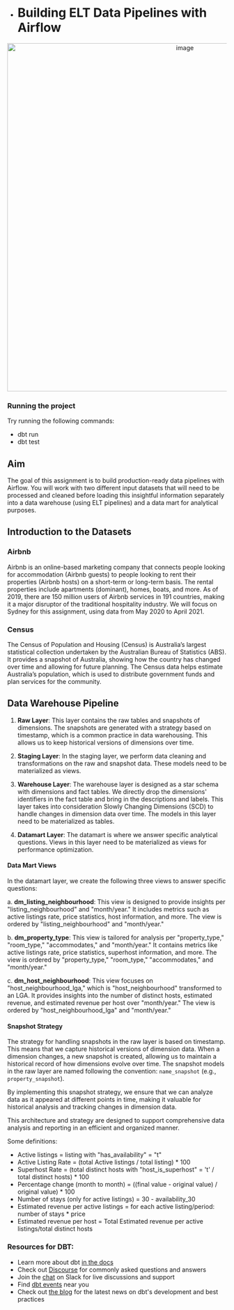 - # Building ELT Data Pipelines with Airflow

<div align="center">
  <img width="800" alt="image" src="https://github.com/SavinaySingh/BDE_Assignment3/assets/21008903/ffe350da-b17a-4685-b071-84c598bbeac3">
</div>

### Running the project
Try running the following commands:
- dbt run
- dbt test

## Aim
The goal of this assignment is to build production-ready data pipelines with Airflow. You will work with two different input datasets that will need to be processed and cleaned before loading this insightful information separately into a data warehouse (using ELT pipelines) and a data mart for analytical purposes.

## Introduction to the Datasets

### Airbnb
Airbnb is an online-based marketing company that connects people looking for accommodation (Airbnb guests) to people looking to rent their properties (Airbnb hosts) on a short-term or long-term basis. The rental properties include apartments (dominant), homes, boats, and more. As of 2019, there are 150 million users of Airbnb services in 191 countries, making it a major disruptor of the traditional hospitality industry. We will focus on Sydney for this assignment, using data from May 2020 to April 2021.

### Census
The Census of Population and Housing (Census) is Australia’s largest statistical collection undertaken by the Australian Bureau of Statistics (ABS). It provides a snapshot of Australia, showing how the country has changed over time and allowing for future planning. The Census data helps estimate Australia’s population, which is used to distribute government funds and plan services for the community.

## Data Warehouse Pipeline

1. **Raw Layer**: This layer contains the raw tables and snapshots of dimensions. The snapshots are generated with a strategy based on timestamp, which is a common practice in data warehousing. This allows us to keep historical versions of dimensions over time. 

2. **Staging Layer**: In the staging layer, we perform data cleaning and transformations on the raw and snapshot data. These models need to be materialized as views. 

3. **Warehouse Layer**: The warehouse layer is designed as a star schema with dimensions and fact tables. We directly drop the dimensions' identifiers in the fact table and bring in the descriptions and labels. This layer takes into consideration Slowly Changing Dimensions (SCD) to handle changes in dimension data over time. The models in this layer need to be materialized as tables.

4. **Datamart Layer**: The datamart is where we answer specific analytical questions. Views in this layer need to be materialized as views for performance optimization.

#### Data Mart Views

In the datamart layer, we create the following three views to answer specific questions:

a. **dm_listing_neighbourhood**: This view is designed to provide insights per "listing_neighbourhood" and "month/year." It includes metrics such as active listings rate, price statistics, host information, and more. The view is ordered by "listing_neighbourhood" and "month/year."

b. **dm_property_type**: This view is tailored for analysis per "property_type," "room_type," "accommodates," and "month/year." It contains metrics like active listings rate, price statistics, superhost information, and more. The view is ordered by "property_type," "room_type," "accommodates," and "month/year."

c. **dm_host_neighbourhood**: This view focuses on "host_neighbourhood_lga," which is "host_neighbourhood" transformed to an LGA. It provides insights into the number of distinct hosts, estimated revenue, and estimated revenue per host over "month/year." The view is ordered by "host_neighbourhood_lga" and "month/year."

#### Snapshot Strategy

The strategy for handling snapshots in the raw layer is based on timestamp. This means that we capture historical versions of dimension data. When a dimension changes, a new snapshot is created, allowing us to maintain a historical record of how dimensions evolve over time. The snapshot models in the raw layer are named following the convention: `name_snapshot` (e.g., `property_snapshot`).

By implementing this snapshot strategy, we ensure that we can analyze data as it appeared at different points in time, making it valuable for historical analysis and tracking changes in dimension data.

This architecture and strategy are designed to support comprehensive data analysis and reporting in an efficient and organized manner.

Some definitions:
- Active listings = listing with "has_availability" = "t"
- Active Listing Rate = (total Active listings / total listing) * 100
- Superhost Rate =  (total distinct hosts with "host_is_superhost" = 't' / total distinct hosts) * 100
- Percentage change (month to month) = ((final value - original value) / original value) * 100
- Number of stays (only for active listings) = 30 - availability_30
- Estimated revenue per active listings = for each active listing/period: number of stays * price
- Estimated revenue per host = Total Estimated revenue per active listings/total distinct hosts

### Resources for DBT:
- Learn more about dbt [in the docs](https://docs.getdbt.com/docs/introduction)
- Check out [Discourse](https://discourse.getdbt.com/) for commonly asked questions and answers
- Join the [chat](https://community.getdbt.com/) on Slack for live discussions and support
- Find [dbt events](https://events.getdbt.com) near you
- Check out [the blog](https://blog.getdbt.com/) for the latest news on dbt's development and best practices

